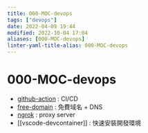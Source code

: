 ```yaml
---
title: 000-MOC-devops
tags: ["devops"]
date: 2022-04-09 19:44
modified: 2022-10-04 17:04
aliases: [000-MOC-devops]
linter-yaml-title-alias: 000-MOC-devops
---
```


# 000-MOC-devops

- [github-action](github-action.md) : CI/CD
- [free-domain](free-domain.md) : 免費域名 + DNS
- [ngrok](ngrok.md) : proxy server
- [[vscode-devcontainer]] : 快速安裝開發環境
